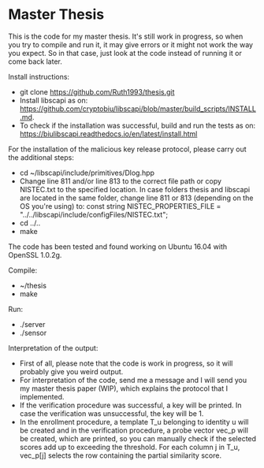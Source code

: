 # Master Thesis
This is the code for my master thesis. It's still work in progress, so when you try to compile and run it, it may give errors or it might not work the way you expect. So in that case, just look at the code instead of running it or come back later.

Install instructions:
- git clone https://github.com/Ruth1993/thesis.git
- Install libscapi as on: https://github.com/cryptobiu/libscapi/blob/master/build_scripts/INSTALL.md.
- To check if the installation was successful, build and run the tests as on: https://biulibscapi.readthedocs.io/en/latest/install.html

For the installation of the malicious key release protocol, please carry out the additional steps:
- cd ~/libscapi/include/primitives/Dlog.hpp
- Change line 811 and/or line 813 to the correct file path or copy NISTEC.txt to the specified location. In case folders thesis and libscapi are located in the same folder, change line 811 or 813 (depending on the OS you're using) to: const string NISTEC_PROPERTIES_FILE = "../../libscapi/include/configFiles/NISTEC.txt";
- cd ../..
- make


The code has been tested and found working on Ubuntu 16.04 with OpenSSL 1.0.2g.

Compile:
- ~/thesis
- make

Run:
- ./server 
- ./sensor

Interpretation of the output:
- First of all, please note that the code is work in progress, so it will probably give you weird output.
- For interpretation of the code, send me a message and I will send you my master thesis paper (WIP), which explains the protocol that I implemented.
- If the verification procedure was successful, a key will be printed. In case the verification was unsuccessful, the key will be 1.
- In the enrollment procedure, a template T_u belonging to identity u will be created and in the verification procedure, a probe vector vec_p will be created, which are printed, so you can manually check if the selected scores add up to exceeding the threshold. For each column j in T_u, vec_p[j] selects the row containing the partial similarity score.